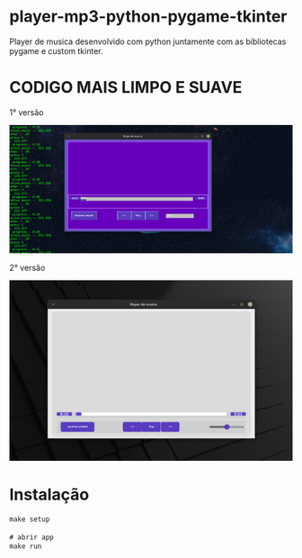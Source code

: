 # player-mp3-python-pygame-tkinter
Player de musica desenvolvido com python juntamente com as bibliotecas pygame e custom tkinter.


# CODIGO MAIS LIMPO E SUAVE

1° versão

![alt text](https://github.com/Felipe500/player-mp3-python-pygame-tkinter/blob/main/screenshot.png?raw=true)

2° versão

![alt text](https://github.com/Felipe500/player-mp3-python-pygame-tkinter/blob/main/screen_v2.png?raw=true)

# Instalação
    make setup

    # abrir app
    make run
